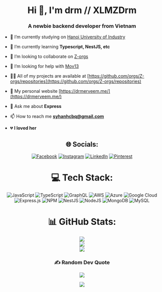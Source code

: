<h1 align="center">Hi 👋, I'm drm // XLMZDrm</h1>
<h3 align="center">A newbie backend developer from Vietnam</h3>

-   🔭 I’m currently studying on [Hanoi University of Industry](https://www.haui.edu.vn/vn)

-   🌱 I’m currently learning **Typescript, NestJS, etc**

-   👯 I’m looking to collaborate on [Z-orgs](https://github.com/Z-orgs)

-   🤝 I’m looking for help with [Mov13](https://github.com/Z-orgs/Mov13)

-   👨‍💻 All of my projects are available at [https://github.com/orgs/Z-orgs/repositories](https://github.com/orgs/Z-orgs/repositories)

-   📝 My personal website [https://drmerveem.me/](https://drmerveem.me/)

-   💬 Ask me about **Express**

-   📫 How to reach me **syhanhcbq@gmail.com**

-   💔 **I loved her**

<div align="center">

## 🌐 Socials:

[![Facebook](https://img.shields.io/badge/Facebook-%231877F2.svg?logo=Facebook&logoColor=white)](https://facebook.com/syhanh.xlsx) [![Instagram](https://img.shields.io/badge/Instagram-%23E4405F.svg?logo=Instagram&logoColor=white)](https://instagram.com/xxvstl) [![LinkedIn](https://img.shields.io/badge/LinkedIn-%230077B5.svg?logo=linkedin&logoColor=white)](https://linkedin.com/in/drmerveem) [![Pinterest](https://img.shields.io/badge/Pinterest-%23E60023.svg?logo=Pinterest&logoColor=white)](https://pinterest.com/1ikr3)

# 💻 Tech Stack:

![JavaScript](https://img.shields.io/badge/javascript-%23323330.svg?style=flat-square&logo=javascript&logoColor=%23F7DF1E) ![TypeScript](https://img.shields.io/badge/typescript-%23007ACC.svg?style=flat-square&logo=typescript&logoColor=white) ![GraphQL](https://img.shields.io/badge/-GraphQL-E10098?style=flat-square&logo=graphql&logoColor=white) ![AWS](https://img.shields.io/badge/AWS-%23FF9900.svg?style=flat-square&logo=amazon-aws&logoColor=white) ![Azure](https://img.shields.io/badge/azure-%230072C6.svg?style=flat-square&logo=azure-devops&logoColor=white) ![Google Cloud](https://img.shields.io/badge/Google%20Cloud-%234285F4.svg?style=flat-square&logo=google-cloud&logoColor=white) ![Express.js](https://img.shields.io/badge/express.js-%23404d59.svg?style=flat-square&logo=express&logoColor=%2361DAFB) ![NPM](https://img.shields.io/badge/NPM-%23000000.svg?style=flat-square&logo=npm&logoColor=white) ![NestJS](https://img.shields.io/badge/nestjs-%23E0234E.svg?style=flat-square&logo=nestjs&logoColor=white) ![NodeJS](https://img.shields.io/badge/node.js-6DA55F?style=flat-square&logo=node.js&logoColor=white) ![MongoDB](https://img.shields.io/badge/MongoDB-%234ea94b.svg?style=flat-square&logo=mongodb&logoColor=white) ![MySQL](https://img.shields.io/badge/mysql-%2300f.svg?style=flat-square&logo=mysql&logoColor=white)

# 📊 GitHub Stats:

![](https://github-readme-stats.vercel.app/api?username=xlmzdrm&theme=vue-dark&hide_border=false&include_all_commits=true&count_private=true)<br/>
![](https://github-readme-streak-stats.herokuapp.com/?user=xlmzdrm&theme=vue-dark&hide_border=false)<br/>
![](https://github-readme-stats.vercel.app/api/top-langs/?username=xlmzdrm&theme=vue-dark&hide_border=false&include_all_commits=true&count_private=true&layout=compact)

### ✍️ Random Dev Quote

![](https://quotes-github-readme.vercel.app/api?type=horizontal&theme=merko)

[![](https://visitcount.itsvg.in/api?id=xlmzdrm&icon=2&color=0)](https://visitcount.itsvg.in)

<!-- Proudly created with GPRM ( https://gprm.itsvg.in ) -->
</div>
